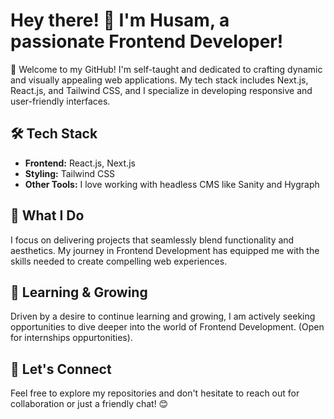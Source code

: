 # Hey there! 👋 I'm Husam, a passionate Frontend Developer!

🚀 Welcome to my GitHub! I'm self-taught and dedicated to crafting dynamic and visually appealing web applications. My tech stack includes Next.js, React.js, and Tailwind CSS, and I specialize in developing responsive and user-friendly interfaces.

## 🛠️ Tech Stack

- **Frontend:** React.js, Next.js
- **Styling:** Tailwind CSS
- **Other Tools:** I love working with headless CMS like Sanity and Hygraph

## 🌟 What I Do

I focus on delivering projects that seamlessly blend functionality and aesthetics. My journey in Frontend Development has equipped me with the skills needed to create compelling web experiences.

## 🌱 Learning & Growing

Driven by a desire to continue learning and growing, I am actively seeking opportunities to dive deeper into the world of Frontend Development. (Open for internships oppurtonities).

## 🚀 Let's Connect

Feel free to explore my repositories and don't hesitate to reach out for collaboration or just a friendly chat! 😊
